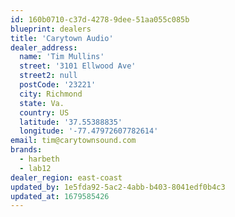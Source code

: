 ```yaml
---
id: 160b0710-c37d-4278-9dee-51aa055c085b
blueprint: dealers
title: 'Carytown Audio'
dealer_address:
  name: 'Tim Mullins'
  street: '3101 Ellwood Ave'
  street2: null
  postCode: '23221'
  city: Richmond
  state: Va.
  country: US
  latitude: '37.55388835'
  longitude: '-77.47972607782614'
email: tim@carytownsound.com
brands:
  - harbeth
  - lab12
dealer_region: east-coast
updated_by: 1e5fda92-5ac2-4abb-b403-8041edf0b4c3
updated_at: 1679585426
---
```

